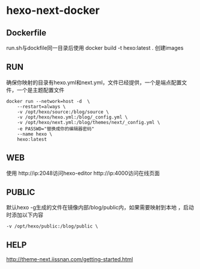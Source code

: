 # hexo-next-docker

## Dockerfile
run.sh与dockfile同一目录后使用 docker build -t hexo:latest . 创建images

## RUN

确保你映射的目录有hexo.yml和next.yml，文件已经提供，一个是端点配置文件，一个是主题配置文件

```
docker run --network=host -d  \
    --restart=always \
    -v /opt/hexo/source:/blog/source \
    -v /opt/hexo/hexo.yml:/blog/_config.yml \
    -v /opt/hexo/next.yml:/blog/themes/next/_config.yml \
    -e PASSWD="替换成你的编辑器密码"
    --name hexo \
    hexo:latest

```
## WEB
使用 http://ip:2048访问hexo-editor  http://ip:4000访问在线页面


## PUBLIC
默认hexo -g生成的文件在镜像内部/blog/public内，如果需要映射到本地 ，启动时添加以下内容
```
-v /opt/hexo/public:/blog/public \

```
## HELP
http://theme-next.iissnan.com/getting-started.html

